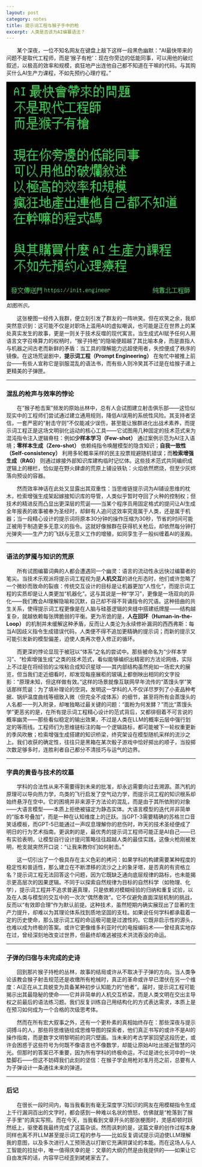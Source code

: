 ```yaml
---
layout: post
category: notes
title: 提示词工程与猴子手中的枪
excerpt: 人类是否该为AI编纂语法？
---
```


&emsp;&emsp;某个深夜，一位不知名网友在键盘上敲下这样一段黑色幽默：“AI最快带来的问题不是取代工程师，而是‘猴子有枪’：现在你旁边的低能同事，可以用他的破烂叙述，以极高的效率和规模，疯狂地产出连他自己都不知道在干嘛的代码。与其购买什么AI生产力课程，不如先预约心理疗程。”

![](/assets/images/notes/20250305_1.jpg)\
*如图所示。*

&emsp;&emsp;这张梗图一经传入我群，便立刻引发了群友的一阵哄笑。但在欢笑之余，我却突然意识到：这可能不仅是对职场上滥用AI的虚拟嘲讽，也可能是正在世界上的某处真实发生的故事，更是一则关于技术反噬的现代寓言。当生成式AI赋予任何人用语言文字召唤算力的权柄时，“猴子持枪”的隐喻便超越了其比喻本身，而是直指人与机器之间古老而新鲜的矛盾：当工具的理解能力远超使用者，失控便成了秩序的镜像。在这场荒诞剧中，**提示词工程（Prompt Engineering）** 在匆忙中被推上前台——有些人宣称它是驯服混乱的语法书，而有些人则冷笑其不过是在给猴子递上更精美的子弹匣。

---

### 混乱的枪声与效率的悖论

&emsp;&emsp;在“猴子枪击案”频发的原始丛林中，总有人会试图建立射击俱乐部——这恰似现实中的工程师们尝试通过建立通用规则，降低AI误用的系统性风险。其支持者坚信，一套严密的“射击守则”不仅能减少误伤，甚至能让猴群进化出战术素养，而提示词工程正是这场文明驯化运动的核心工具——它试图用几种固定的技术范式来为混沌指令注入逻辑脊柱：例如**少样本学习（Few-shot）** 通过案例示范为AI注入语境；**零样本生成（Zero-shot）** 依赖纯指令唤醒模型的隐含知识；**自我一致性（Self-consistency）** 利用多轮概率采样的民主投票规避随机错误；而**检索增强生成（RAG）** 则通过嫁接外部知识库建构临时记忆体。这些技术范式共同编织成逻辑上的栅栏，恰似是在野火肆虐的荒原上铺设铁轨：火焰依然燃烧，但至少灰烬落向预设的容器。

&emsp;&emsp;然而效率神话在此处又显露出其双重性：当思维链提示词为AI铺设思维的枕木，检索增强生成架起嫁接知识库的导管，人类似乎暂时夺回了火种的控制权；但技术的精进反而凸显出更深层的荒诞——当某个程序员用固定格式的提问让AI生成全年报表的故事被奉为圣经时，却鲜有人追问这效率究竟属于人类，还是属于机器；当一段精心设计的提示词将原本30分钟的操作压缩为30秒，节省的时间可能正被用于制造更多无意义的指令。这就好像猴群在获得机关枪后，却依然每分钟打光弹夹——生产力的飞跃与无意义工作的增殖，如同孪生子一般纠缠着AI的圣殿。

---

### 语法的梦魇与知识的荒原

&emsp;&emsp;所有试图编纂词典的人都会遭遇同一个幽灵：语言的流动性永远快过编纂者的笔尖。当技术乐观派将提示词工程视为是**人机交互**的进化形态时，他们或许忽略了一个微妙而致命的裂痕：传统交互设计的目标是让机器更加“人性化”，而提示词工程的实质却是让人类更加“机器化”。这与其说是一种“学习”，更像是一场双向的异化——我们教会AI理解隐喻和沉默，自己却不得不背诵指令的咒语。这种扭曲的共生关系，使得提示词工程更像是在人脑与硅基逻辑的夹缝中搭建纸牌屋——结构越复杂，就越依赖每张牌脆弱的平衡。更为吊诡的是，**人在回环（Human-in-the-Loop）** 的机制并未缓解这种矛盾，反而让人类沦为永续修补漏洞的西西弗斯：每当AI因歧义指令生成错误代码，人类便不得不追加更精确的提示词；而新的提示又可能引发新的模型偏差，迫使人类再次卷入修正的循环。

&emsp;&emsp;而更深的悖论显现于被冠以“体系”之名的尝试中。那些被命名为“少样本学习”、“检索增强生成”之类的技术范式，看似能够编织出精密的方法论网络，实际上不过是在将经验的尘埃粘合成知识星球——其内部结构虽然宛如一场宏大的展览，但当我们走近细看时，却发现每座展柜的玻璃上都倒映出相同的文字投影：“原理未知，但这样做有效。”这样的场景就像互联网早年流传的“蒸馒头学”笑话那样荒诞：为了填补理论的空洞，发明这一学科的人不仅详尽罗列了小麦品种考据、锅炉温度曲线等细致入微（但完全不成体系）的细节，甚至将所有会蒸馒头的人名都一一列入附录，却唯独略过最关键的问题：“面粉为何发酵？”而比“蒸馒头学”更恶劣的是，在所有提示词工程精心设计的范式背后，又都徘徊着不可言说的概率幽灵——那些看似稳定的输出效果，不过是人类在LLM的概率云层中强行划定的等雨线。工程师们为思维链标注的每一个逻辑路标，都可能被下一轮权重更新的季风吹散；检索增强生成搭建的知识桥梁，终究架设在模型随机采样的流沙之上。我们收获的确定性，往往只是黑箱在某次骰子游戏中恰好掷出的顺子，当投掷次数足够多时，连胜利者自己都分不清技巧与运气的边界。

---

### 字典的黄昏与技术的坟墓

&emsp;&emsp;学科的合法性从来不需要得到未来的批准，却永远需要向过去溯源。蒸汽机的原理可以导向热力学，鸟类的飞行启发了空气动力学，而提示词工程的知识根系却始终悬浮在空中。它的困境并非来源于方法论的混乱，而是由于其所依附的对象——大语言模型——本质上拒绝被锚定为静态实体。大语言模型的迭代并非简单的“版本号叠加”，而是一种在认知维度上的迁跃。当GPT-3需要精确的苏格兰口音笑话模板，而GPT-5已能通过一声叹息理解你的悲伤时，昨天的技术圣经便成了明日的行为艺术指南。更讽刺的是，最优秀的提示词工程师可能正是AI自己——已有实验表明，让模型自行设计提问策略往往超越人类的最佳实践，这像火枪刚被发明，枪支就突然开口说：“让我来教你们如何射击。”

&emsp;&emsp;这一切引出了一个极具存在主义色彩的拷问：如果学科的构建需要某种程度的稳定性和普适性，那么建立在不断漂移的流沙之上的象牙塔，是否真的有资格立名？提示词工程无法回答这个问题，因为它既缺乏通向底层规律的路标，也未能揭示更高层次的因果逻辑。不同于以探索自然规律为目标的自然科学（如物理、化学），提示词工程并不追求普遍真理，只是依赖对模糊经验的归纳和重复试验，以及在人类与模型的交互中的一次次“偶然奏效”。它不仅避免直面深层机制的挑战，反而以“有效即合理”作为默认前提。这种技术，虽然短期内确实展现出了显著的生产力提升，却难以为其理论体系找到质地坚固的支柱。如果说任何学科都承载着一定的历史使命，那么提示词工程的命运极可能是过渡性的。它既非启示性的源头，也难以成为终极的答案。或许它更像维多利亚时代的电报编码术——曾经真实地存在过，曾经深刻地改变过世界，但最终却难逃被技术洪流吞没的命运。

---

### 子弹的归宿与未完成的史诗

&emsp;&emsp;回到那片猴子持枪的丛林，故事的结局或许从不取决于子弹的方向。当人类争论该教会猴子射击规范还是收缴所有枪械时，真正的革命或许早已潜伏在另一个维度：AI正在从工具蜕变为具备某种初步认知能力的“他者”。届时，提示词工程可能揭示出其最隐秘的使命——它并非简单的人机交互桥梁，而是人类文明在交出主导权之前最后的语法练习题。我们反复训练自己用结构化的方式表达需求，本质上是在预习如何成为一个合格的次级思考体。

&emsp;&emsp;然而在所有宏大叙事之外，还有一个更朴素的真相始终存在：那些深夜与提示词搏斗的人，那些将思维链绘成思维导图的探索者，他们真正书写的或许不是AI的操作指南，而是数字文明黎明前的洞穴壁画。当未来的考古学家回望这段历史，或许会困惑于这些符号为何既不像语言也不像数学，却能让原始AI吐出接近智慧的闪光。但那时的答案已不重要，因为所有学科的终极命运，不过是进化长河中的一块垫脚石——但这不妨碍我们此刻的坚信：在猴子学会用枪对准月亮之前，总要有人为子弹设计一条通往未来的弹道。

---

### 后记

&emsp;&emsp;在很长一段时间内，每当我看到有毫无深度学习知识的网友在用模糊指令生成上千行漏洞百出的文字时，都会感到一种难以名状的愤怒，仿佛就是“枪落到了猴子手里”的真实写照。而在今天，当我看到文章开头的那张梗图时，灵感却顿时跃然纸上，驱使着我最终完成了这篇杂谈。然而讽刺的是，这篇文章的创作过程本身同样也离不开LLM甚至提示词工程的参与——比如反复调试提示词迫使LLM理解我的意图，以及多次进行人工预筛选以打断它充满阴谋论的本能。而在这场人与人工智能的拉扯中，唯一值得庆幸的是：文章的大纲仍然是由我提供的——如果让它自由发挥的话，内容早已经歪到姥姥家去了。
